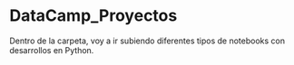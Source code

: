 # DataCamp_Proyectos
Dentro de la carpeta, voy a ir subiendo diferentes tipos de notebooks con desarrollos en Python.
